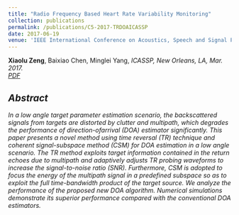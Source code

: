 ```yaml
---
title: "Radio Frequency Based Heart Rate Variability Monitoring"
collection: publications
permalink: /publications/C5-2017-TRDOAICASSP
date: 2017-06-19
venue: 'IEEE International Conference on Acoustics, Speech and Signal Processing (ICASSP)'
---
```

<b>Xiaolu Zeng</b>, Baixiao Chen, Minglei Yang, <i>ICASSP, New Orleans, LA, Mar. 2017<i>. <br>
[PDF](http://Xiaolu1263.github.io/files/2017ICASSP.pdf)

## Abstract <br>
In a low angle target parameter estimation scenario, the backscattered signals from targets are distorted by clutter and multipath, which degrades the performance of direction-ofarrival (DOA) estimator significantly. This paper presents a novel method using time reversal (TR) technique and coherent signal-subspace method (CSM) for DOA estimation
in a low angle scenario. The TR method exploits target information contained in the return echoes due to multipath and adaptively adjusts TR probing waveforms to increase the
signal-to-noise ratio (SNR). Furthermore, CSM is adopted to focus the energy of the multipath signal in a predefined subspace so as to exploit the full time-bandwidth product of the target source. We analyze the performance of the proposed new DOA algorithm. Numerical simulations demonstrate its superior performance compared with the conventional DOA
estimators.
